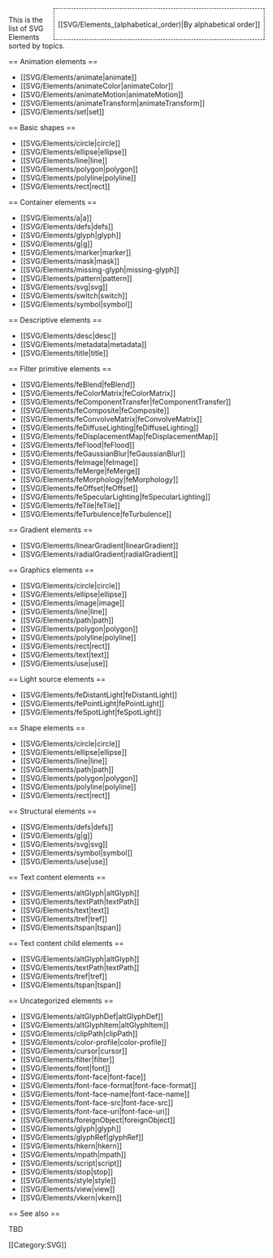 <div style='float: right;background: white;border:1px dashed black;padding: 1ex;'>

[[SVG/Elements_(alphabetical_order)|By alphabetical order]]

</div>

This is the list of SVG Elements sorted by topics.

== Animation elements ==

* [[SVG/Elements/animate|animate]] 
* [[SVG/Elements/animateColor|animateColor]]
* [[SVG/Elements/animateMotion|animateMotion]]
* [[SVG/Elements/animateTransform|animateTransform]]
* [[SVG/Elements/set|set]]

== Basic shapes ==

* [[SVG/Elements/circle|circle]]
* [[SVG/Elements/ellipse|ellipse]]
* [[SVG/Elements/line|line]]
* [[SVG/Elements/polygon|polygon]]
* [[SVG/Elements/polyline|polyline]]
* [[SVG/Elements/rect|rect]]

== Container elements ==

* [[SVG/Elements/a|a]]
* [[SVG/Elements/defs|defs]]
* [[SVG/Elements/glyph|glyph]]
* [[SVG/Elements/g|g]]
* [[SVG/Elements/marker|marker]]
* [[SVG/Elements/mask|mask]]
* [[SVG/Elements/missing-glyph|missing-glyph]]
* [[SVG/Elements/pattern|pattern]]
* [[SVG/Elements/svg|svg]]
* [[SVG/Elements/switch|switch]]
* [[SVG/Elements/symbol|symbol]]

== Descriptive elements ==

* [[SVG/Elements/desc|desc]]
* [[SVG/Elements/metadata|metadata]]
* [[SVG/Elements/title|title]]

== Filter primitive elements ==

* [[SVG/Elements/feBlend|feBlend]]
* [[SVG/Elements/feColorMatrix|feColorMatrix]]
* [[SVG/Elements/feComponentTransfer|feComponentTransfer]]
* [[SVG/Elements/feComposite|feComposite]]
* [[SVG/Elements/feConvolveMatrix|feConvolveMatrix]]
* [[SVG/Elements/feDiffuseLighting|feDiffuseLighting]]
* [[SVG/Elements/feDisplacementMap|feDisplacementMap]]
* [[SVG/Elements/feFlood|feFlood]]
* [[SVG/Elements/feGaussianBlur|feGaussianBlur]]
* [[SVG/Elements/feImage|feImage]]
* [[SVG/Elements/feMerge|feMerge]]
* [[SVG/Elements/feMorphology|feMorphology]]
* [[SVG/Elements/feOffset|feOffset]]
* [[SVG/Elements/feSpecularLighting|feSpecularLighting]]
* [[SVG/Elements/feTile|feTile]]
* [[SVG/Elements/feTurbulence|feTurbulence]]

== Gradient elements ==

* [[SVG/Elements/linearGradient|linearGradient]]
* [[SVG/Elements/radialGradient|radialGradient]]

== Graphics elements ==

* [[SVG/Elements/circle|circle]]
* [[SVG/Elements/ellipse|ellipse]]
* [[SVG/Elements/image|image]]
* [[SVG/Elements/line|line]]
* [[SVG/Elements/path|path]]
* [[SVG/Elements/polygon|polygon]]
* [[SVG/Elements/polyline|polyline]]
* [[SVG/Elements/rect|rect]]
* [[SVG/Elements/text|text]]
* [[SVG/Elements/use|use]]

== Light source elements ==

* [[SVG/Elements/feDistantLight|feDistantLight]]
* [[SVG/Elements/fePointLight|fePointLight]]
* [[SVG/Elements/feSpotLight|feSpotLight]]

== Shape elements ==

* [[SVG/Elements/circle|circle]]
* [[SVG/Elements/ellipse|ellipse]]
* [[SVG/Elements/line|line]]
* [[SVG/Elements/path|path]]
* [[SVG/Elements/polygon|polygon]]
* [[SVG/Elements/polyline|polyline]]
* [[SVG/Elements/rect|rect]]

== Structural elements ==

* [[SVG/Elements/defs|defs]]
* [[SVG/Elements/g|g]]
* [[SVG/Elements/svg|svg]]
* [[SVG/Elements/symbol|symbol]]
* [[SVG/Elements/use|use]]

== Text content elements ==

* [[SVG/Elements/altGlyph|altGlyph]]
* [[SVG/Elements/textPath|textPath]]
* [[SVG/Elements/text|text]]
* [[SVG/Elements/tref|tref]]
* [[SVG/Elements/tspan|tspan]]

== Text content child elements ==

* [[SVG/Elements/altGlyph|altGlyph]]
* [[SVG/Elements/textPath|textPath]]
* [[SVG/Elements/tref|tref]]
* [[SVG/Elements/tspan|tspan]]

== Uncategorized elements ==

* [[SVG/Elements/altGlyphDef|altGlyphDef]]
* [[SVG/Elements/altGlyphItem|altGlyphItem]]
* [[SVG/Elements/clipPath|clipPath]]
* [[SVG/Elements/color-profile|color-profile]]
* [[SVG/Elements/cursor|cursor]]
* [[SVG/Elements/filter|filter]]
* [[SVG/Elements/font|font]]
* [[SVG/Elements/font-face|font-face]]
* [[SVG/Elements/font-face-format|font-face-format]]
* [[SVG/Elements/font-face-name|font-face-name]]
* [[SVG/Elements/font-face-src|font-face-src]]
* [[SVG/Elements/font-face-uri|font-face-uri]]
* [[SVG/Elements/foreignObject|foreignObject]]
* [[SVG/Elements/glyph|glyph]]
* [[SVG/Elements/glyphRef|glyphRef]]
* [[SVG/Elements/hkern|hkern]]
* [[SVG/Elements/mpath|mpath]]
* [[SVG/Elements/script|script]]
* [[SVG/Elements/stop|stop]]
* [[SVG/Elements/style|style]]
* [[SVG/Elements/view|view]]
* [[SVG/Elements/vkern|vkern]]

== See also ==

TBD

[[Category:SVG]]